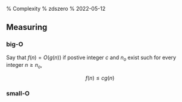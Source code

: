 % Complexity
% zdszero
% 2022-05-12

## Measuring

### big-O

Say that $f(n) = O(g(n))$ if postive integer $c$ and $n_o$ exist such for every integer $n \ge n_o$,

$$f(n) \le cg(n)$$ 

### small-O
